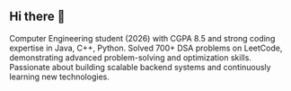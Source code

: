 ## Hi there 👋
 Computer Engineering student (2026) with CGPA 8.5 and strong coding expertise in Java, C++, Python. Solved 700+ DSA
 problems on LeetCode, demonstrating advanced problem-solving and optimization skills. Passionate about building scalable
 backend systems and continuously learning new technologies.
<!--
**salonigoel09/salonigoel09** is a ✨ _special_ ✨ repository because its `README.md` (this file) appears on your GitHub profile.

Here are some ideas to get you started:

- 🔭 I’m currently working on ...
- 🌱 I’m currently learning ...
- 👯 I’m looking to collaborate on ...
- 🤔 I’m looking for help with ...
- 💬 Ask me about ...
- 📫 How to reach me: ...
- 😄 Pronouns: ...
- ⚡ Fun fact: ...
-->
